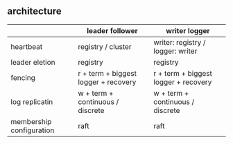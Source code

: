 ## architecture

|                          | leader follower                      | writer logger                        |
|--------------------------|--------------------------------------|--------------------------------------|
| heartbeat                | registry / cluster                   | writer: registry / logger: writer    |
| leader eletion           | registry                             | registry                             |
| fencing                  | r + term + biggest logger + recovery | r + term + biggest logger + recovery |
| log replicatin           | w + term + continuous / discrete     | w + term + continuous / discrete     |
| membership configuration | raft                                 | raft                                 |
